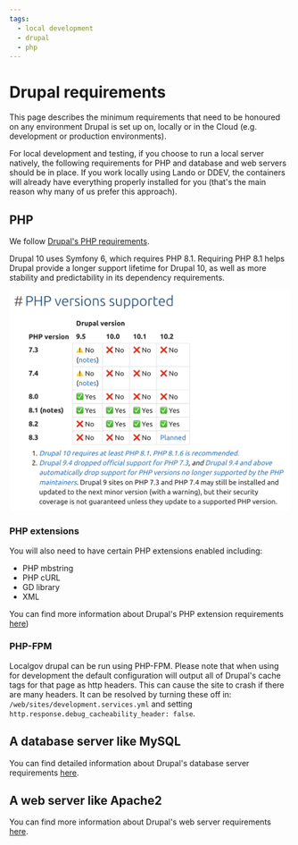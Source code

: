 ```yaml
---
tags:
  - local development
  - drupal
  - php
---
```


# Drupal requirements

This page describes the minimum requirements that need to be honoured on any environment Drupal is set up on, locally or 
in the Cloud (e.g. development or production environments).

For local development and testing, if you choose to run a local server natively, the following requirements for PHP and 
database and web servers should be in place. If you work locally using Lando or DDEV, the containers will already have 
everything properly installed for you (that's the main reason why many of us prefer this approach).

## PHP

We follow [Drupal's PHP requirements](https://www.drupal.org/docs/system-requirements/php-requirements).

Drupal 10 uses Symfony 6, which requires PHP 8.1. Requiring PHP 8.1 helps Drupal provide a longer support lifetime
for Drupal 10, as well as more stability and predictability in its dependency requirements.

![Compatible PHP versions for various Drupal versions](../../images/drupal-php-versions.png)

### PHP extensions

You will also need to have certain PHP extensions enabled including:

- PHP mbstring
- PHP cURL
- GD library
- XML

You can find more information about Drupal's PHP extension requirements 
[here](https://www.drupal.org/docs/system-requirements/php-requirements#extensions))

### PHP-FPM

Localgov drupal can be run using PHP-FPM. Please note that when using for development the default configuration will output all of Drupal's cache tags for that page as http headers. This can cause the site to crash if there are many headers. It can be resolved by turning these off in:
`/web/sites/development.services.yml`
and setting
`http.response.debug_cacheability_header: false`.

## A database server like MySQL
You can find detailed information about Drupal's database server requirements 
[here](https://www.drupal.org/docs/system-requirements/database-server-requirements).

## A web server like Apache2
You can find more information about Drupal's web server requirements 
[here](https://www.drupal.org/docs/system-requirements/web-server-requirements).
